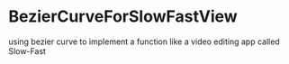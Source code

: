 # BezierCurveForSlowFastView
using bezier curve to implement a function like a video editing app called Slow-Fast
